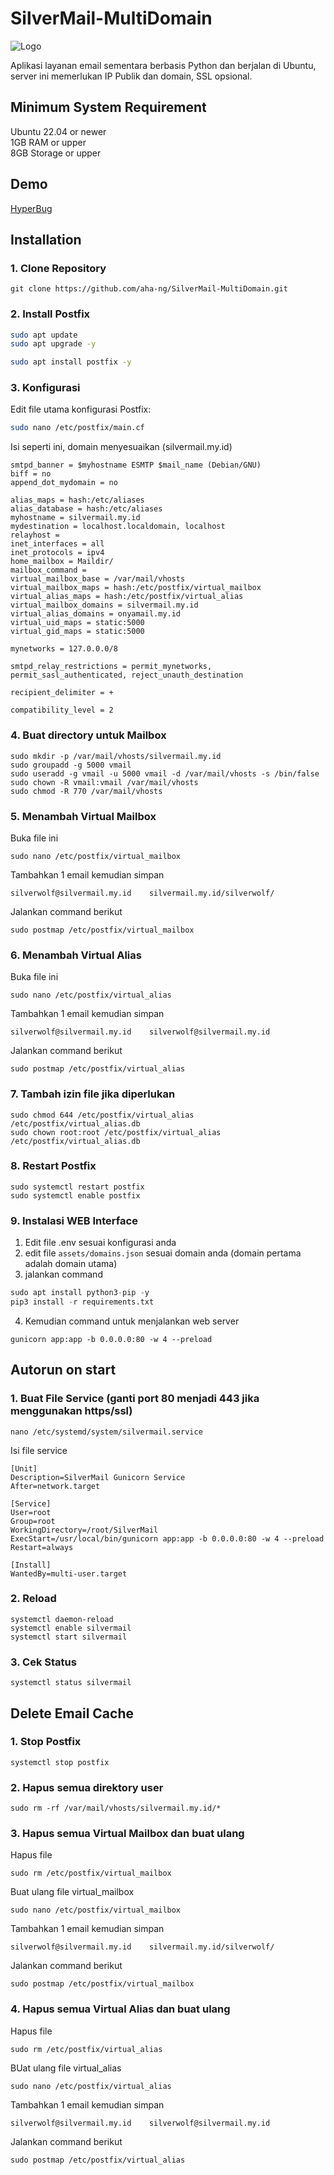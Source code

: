 # SilverMail-MultiDomain
![Logo](https://cdn.eula.my.id/silvermail_logo_fix.png)

Aplikasi layanan email sementara berbasis Python dan berjalan di Ubuntu, server ini memerlukan IP Publik dan domain, SSL opsional. 

## Minimum System Requirement

Ubuntu 22.04 or newer\
1GB RAM or upper\
8GB Storage or upper

## Demo
[HyperBug](http://hyperbug.my.id/)

## Installation
### 1. Clone Repository
```
git clone https://github.com/aha-ng/SilverMail-MultiDomain.git
```

### 2. Install Postfix
```bash
sudo apt update
sudo apt upgrade -y

sudo apt install postfix -y
```

### 3. Konfigurasi
Edit file utama konfigurasi Postfix:
```bash
sudo nano /etc/postfix/main.cf
```
Isi seperti ini, domain menyesuaikan (silvermail.my.id)
```
smtpd_banner = $myhostname ESMTP $mail_name (Debian/GNU)
biff = no
append_dot_mydomain = no

alias_maps = hash:/etc/aliases
alias_database = hash:/etc/aliases
myhostname = silvermail.my.id
mydestination = localhost.localdomain, localhost
relayhost =
inet_interfaces = all
inet_protocols = ipv4
home_mailbox = Maildir/
mailbox_command =
virtual_mailbox_base = /var/mail/vhosts
virtual_mailbox_maps = hash:/etc/postfix/virtual_mailbox
virtual_alias_maps = hash:/etc/postfix/virtual_alias
virtual_mailbox_domains = silvermail.my.id
virtual_alias_domains = onyamail.my.id
virtual_uid_maps = static:5000
virtual_gid_maps = static:5000

mynetworks = 127.0.0.0/8

smtpd_relay_restrictions = permit_mynetworks, permit_sasl_authenticated, reject_unauth_destination

recipient_delimiter = +

compatibility_level = 2
```
### 4. Buat directory untuk Mailbox
```
sudo mkdir -p /var/mail/vhosts/silvermail.my.id
sudo groupadd -g 5000 vmail
sudo useradd -g vmail -u 5000 vmail -d /var/mail/vhosts -s /bin/false
sudo chown -R vmail:vmail /var/mail/vhosts
sudo chmod -R 770 /var/mail/vhosts
```
### 5. Menambah Virtual Mailbox
Buka file ini
```
sudo nano /etc/postfix/virtual_mailbox
```
Tambahkan 1 email kemudian simpan
```
silverwolf@silvermail.my.id    silvermail.my.id/silverwolf/
```
Jalankan command berikut
```
sudo postmap /etc/postfix/virtual_mailbox
```
### 6. Menambah Virtual Alias
Buka file ini
```
sudo nano /etc/postfix/virtual_alias
```
Tambahkan 1 email kemudian simpan
```
silverwolf@silvermail.my.id    silverwolf@silvermail.my.id
```
Jalankan command berikut
```
sudo postmap /etc/postfix/virtual_alias
```
### 7. Tambah izin file jika diperlukan
```
sudo chmod 644 /etc/postfix/virtual_alias /etc/postfix/virtual_alias.db
sudo chown root:root /etc/postfix/virtual_alias /etc/postfix/virtual_alias.db
```
### 8. Restart Postfix
```
sudo systemctl restart postfix
sudo systemctl enable postfix
```
### 9. Instalasi WEB Interface
1. Edit file .env sesuai konfigurasi anda
2. edit file `assets/domains.json` sesuai domain anda (domain pertama adalah domain utama)
3. jalankan command
```python
sudo apt install python3-pip -y
pip3 install -r requirements.txt
```
4. Kemudian command untuk menjalankan web server
```
gunicorn app:app -b 0.0.0.0:80 -w 4 --preload
```

## Autorun on start
### 1. Buat File Service (ganti port 80 menjadi 443 jika menggunakan https/ssl)
```
nano /etc/systemd/system/silvermail.service
```
Isi file service
```
[Unit]
Description=SilverMail Gunicorn Service
After=network.target

[Service]
User=root
Group=root
WorkingDirectory=/root/SilverMail
ExecStart=/usr/local/bin/gunicorn app:app -b 0.0.0.0:80 -w 4 --preload
Restart=always

[Install]
WantedBy=multi-user.target
```

### 2. Reload
```
systemctl daemon-reload
systemctl enable silvermail
systemctl start silvermail
```

### 3. Cek Status
```
systemctl status silvermail
```

## Delete Email Cache
### 1. Stop Postfix
```
systemctl stop postfix
```
### 2. Hapus semua direktory user

```
sudo rm -rf /var/mail/vhosts/silvermail.my.id/*
```
### 3. Hapus semua Virtual Mailbox dan buat ulang
Hapus file
```
sudo rm /etc/postfix/virtual_mailbox
```
Buat ulang file virtual_mailbox
```
sudo nano /etc/postfix/virtual_mailbox
```
Tambahkan 1 email kemudian simpan
```
silverwolf@silvermail.my.id    silvermail.my.id/silverwolf/
```
Jalankan command berikut
```
sudo postmap /etc/postfix/virtual_mailbox
```

### 4. Hapus semua Virtual Alias dan buat ulang
Hapus file
```
sudo rm /etc/postfix/virtual_alias
```
BUat ulang file virtual_alias
```
sudo nano /etc/postfix/virtual_alias
```
Tambahkan 1 email kemudian simpan
```
silverwolf@silvermail.my.id    silverwolf@silvermail.my.id
```
Jalankan command berikut
```
sudo postmap /etc/postfix/virtual_alias
```